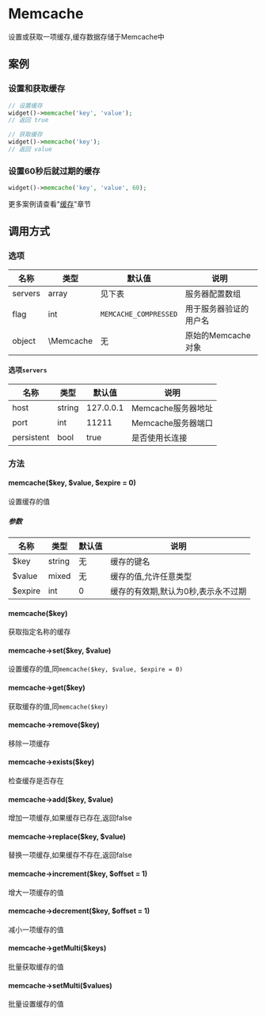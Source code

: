Memcache
========

设置或获取一项缓存,缓存数据存储于Memcache中

案例
----

### 设置和获取缓存
```php
// 设置缓存
widget()->memcache('key', 'value');
// 返回 true

// 获取缓存
widget()->memcache('key');
// 返回 value
```

### 设置60秒后就过期的缓存
```php
widget()->memcache('key', 'value', 60);
```

更多案例请查看"[缓存](../book/cache.md)"章节

调用方式
-------

### 选项

| 名称       | 类型         | 默认值                 | 说明                                                    |
|------------|--------------|------------------------|---------------------------------------------------------|
| servers    | array        | 见下表                 | 服务器配置数组                                          |
| flag       | int          | `MEMCACHE_COMPRESSED`  | 用于服务器验证的用户名                                  |
| object     | \Memcache    | 无                     | 原始的Memcache对象                                      |

#### 选项`servers`
| 名称       | 类型         | 默认值                 | 说明                                                    |
|------------|--------------|------------------------|---------------------------------------------------------|
| host       | string       | 127.0.0.1              | Memcache服务器地址                                      |
| port       | int          | 11211                  | Memcache服务器端口                                      |
| persistent | bool         | true                   | 是否使用长连接                                          |

### 方法

#### memcache($key, $value, $expire = 0)
设置缓存的值

##### 参数

| 名称      | 类型      | 默认值    | 说明                                  |
|-----------|-----------|-----------|---------------------------------------|
| $key      | string    | 无        | 缓存的键名                            |
| $value    | mixed     | 无        | 缓存的值,允许任意类型                 |
| $expire   | int       | 0         | 缓存的有效期,默认为0秒,表示永不过期   |

#### memcache($key)
获取指定名称的缓存

#### memcache->set($key, $value)
设置缓存的值,同`memcache($key, $value, $expire = 0)`

#### memcache->get($key)
获取缓存的值,同`memcache($key)`

#### memcache->remove($key)
移除一项缓存

#### memcache->exists($key)
检查缓存是否存在

#### memcache->add($key, $value)
增加一项缓存,如果缓存已存在,返回false

#### memcache->replace($key, $value)
替换一项缓存,如果缓存不存在,返回false

#### memcache->increment($key, $offset = 1)
增大一项缓存的值

#### memcache->decrement($key, $offset = 1)
减小一项缓存的值

#### memcache->getMulti($keys)
批量获取缓存的值

#### memcache->setMulti($values)
批量设置缓存的值
